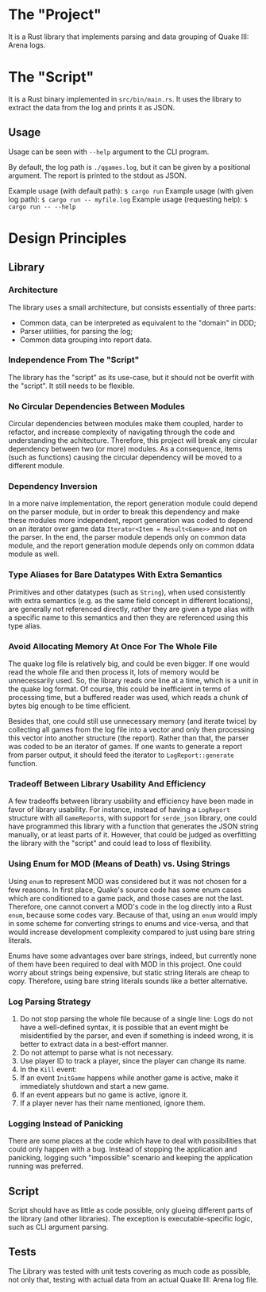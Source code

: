 # The "Project"

It is a Rust library that implements parsing and data grouping of
Quake III: Arena logs.

# The "Script"

It is a Rust binary implemented in `src/bin/main.rs`. It uses the library to
extract the data from the log and prints it as JSON.

## Usage

Usage can be seen with `--help` argument to the CLI program.

By default, the log path is `./qgames.log`, but it can be given by a positional
argument. The report is printed to the stdout as JSON.

Example usage (with default path): `$ cargo run`
Example usage (with given log path): `$ cargo run -- myfile.log`
Example usage (requesting help): `$ cargo run -- --help`

# Design Principles

## Library

### Architecture

The library uses a small architecture, but consists essentially of three parts:

- Common data, can be interpreted as equivalent to the "domain" in DDD;
- Parser utilities, for parsing the log;
- Common data grouping into report data.

### Independence From The "Script"

The library has the "script" as its use-case, but it should not be overfit with
the "script". It still needs to be flexible.

### No Circular Dependencies Between Modules

Circular dependencies between modules make them coupled, harder to refactor,
and increase complexity of navigating through the code and understanding the
achitecture. Therefore, this project will break any circular dependency between
two (or more) modules. As a consequence, items (such as functions) causing the
circular dependency will be moved to a different module.

### Dependency Inversion

In a more naive implementation, the report generation module could depend on the
parser module, but in order to break this dependency and make these modules more
independent, report generation was coded to depend on an iterator over game data
`Iterator<Item = Result<Game>>` and not on the parser. In the end, the parser
module depends only on common data module, and the report generation module
depends only on common ddata module as well.

### Type Aliases for Bare Datatypes With Extra Semantics

Primitives and other datatypes (such as `String`), when used consistently with
extra semantics (e.g. as the same field concept in different locations), are
generally not referenced directly, rather they are given a type alias with a
specific name to this semantics and then they are referenced using this type
alias.

### Avoid Allocating Memory At Once For The Whole File

The quake log file is relatively big, and could be even bigger. If one would
read the whole file and then process it, lots of memory would be unnecessarily
used. So, the library reads one line at a time, which is a unit in the quake
log format. Of course, this could be inefficient in terms of processing time,
but a buffered reader was used, which reads a chunk of bytes big enough to be
time efficient.

Besides that, one could still use unnecessary memory (and iterate twice) by
collecting all games from the log file into a vector and only then processing
this vector into another structure (the report). Rather than that, the parser
was coded to be an iterator of games. If one wants to generate a report from
parser output, it should feed the iterator to `LogReport::generate` function.

### Tradeoff Between Library Usability And Efficiency

A few tradeoffs between library usability and efficiency have been made
in favor of library usability. For instance, instead of having a `LogReport`
structure with all `GameReport`s, with support for `serde_json` library, one
could have programmed this library with a function that generates the JSON
string manually, or at least parts of it. However, that could be judged as
overfitting the library with the "script" and could lead to loss of
flexibility.

### Using Enum for MOD (Means of Death) vs. Using Strings

Using `enum` to represent MOD was considered but it was not chosen for a few
reasons. In first place, Quake's source code has some enum cases which are
conditioned to a game pack, and those cases are not the last. Therefore, one
cannot convert a MOD's code in the log directly into a Rust `enum`, because
some codes vary. Because of that, using an `enum` would imply in some scheme
for converting strings to enums and vice-versa, and that would increase
development complexity compared to just using bare string literals.

Enums have some advantages over bare strings, indeed, but currently none of them
have been required to deal with MOD in this project. One could worry about
strings being expensive, but static string literals are cheap to copy.
Therefore, using bare string literals sounds like a better alternative.

### Log Parsing Strategy

1. Do not stop parsing the whole file because of a single line:
    Logs do not have a well-defined syntax, it is possible that an event might
    be misidentified by the parser, and even if something is indeed wrong,
    it is better to extract data in a best-effort manner.
2. Do not attempt to parse what is not necessary.
3. Use player ID to track a player, since the player can change its name.
4. In the `Kill` event:
5. If an event `InitGame` happens while another game is active, make it
    immediately shutdown and start a new game.
6. If an event appears but no game is active, ignore it.
7. If a player never has their name mentioned, ignore them.

### Logging Instead of Panicking

There are some places at the code which have to deal with possibilities that
could only happen with a bug. Instead of stopping the application and panicking,
logging such "impossible" scenario and keeping the application running was
preferred.

## Script

Script should have as little as code possible, only glueing different
parts of the library (and other libraries). The exception is executable-specific
logic, such as CLI argument parsing.

## Tests

The Library was tested with unit tests covering as much code as possible, not
only that, testing with actual data from an actual Quake III: Arena log file.
